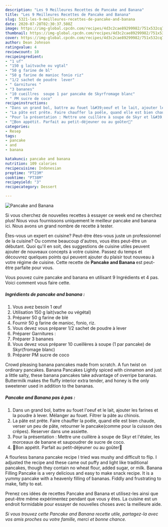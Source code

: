 ```yaml
---
description: "Les 9 Meilleures Recettes de Pancake and Banana"
title: "Les 9 Meilleures Recettes de Pancake and Banana"
slug: 5321-les-9-meilleures-recettes-de-pancake-and-banana
date: 2020-07-28T02:30:37.508Z
image: https://img-global.cpcdn.com/recipes/4d3c2cae89299982/751x532cq70/pancake-and-banana-photo-principale-de-la-recette.jpg
thumbnail: https://img-global.cpcdn.com/recipes/4d3c2cae89299982/751x532cq70/pancake-and-banana-photo-principale-de-la-recette.jpg
cover: https://img-global.cpcdn.com/recipes/4d3c2cae89299982/751x532cq70/pancake-and-banana-photo-principale-de-la-recette.jpg
author: Dean Johnson
ratingvalue: 4
reviewcount: 10
recipeingredient:
- "1 uf"
- "150 g laitvache ou vgtal"
- "50 g farine de bl"
- "50 g farine de manioc fonio riz"
- "1/2 sachet de poudre  lever"
- " Garnitures "
- "3 bananes"
- "10 cueillres  soupe 1 par pancake de Skyrfromage blanc"
- " PM sucre de coco"
recipeinstructions:
- "Dans un grand bol, battre au fouet l&#39;oeuf et le lait, ajouter les farines et la poudre à lever. Mélanger au fouet. Filtrer la pâte au chinois."
- "La pâte est prête. Faire chauffer la poêle, quand elle est bien chaude, verser un peu de pâte, retourner le pancake(comme pour la cuisson des crêpes). Reserver dans une assiette."
- "Pour la présentation : Mettre une cuillère à soupe de Skyr et l&#39;étaler, les morceaux de banane et saupoudrer de sucre de coco."
- "🥞Bon appétit. Parfait au petit-déjeuner ou au goûter🥞"
categories:
- Resep
tags:
- pancake
- and
- banana

katakunci: pancake and banana 
nutrition: 109 calories
recipecuisine: Indonesian
preptime: "PT23M"
cooktime: "PT38M"
recipeyield: "3"
recipecategory: Dessert

---
```



![Pancake and Banana](https://img-global.cpcdn.com/recipes/4d3c2cae89299982/751x532cq70/pancake-and-banana-photo-principale-de-la-recette.jpg)

Si vous cherchez de nouvelles recettes à essayer ce week end ne cherchez plus! Nous vous fournissons uniquement le meilleur pancake and banana ici. Nous avons un grand nombre de recette à tester.

Êtes-vous un expert en cuisine? Peut-être êtes-vous juste un professionnel de la cuisine? Ou comme beaucoup d'autres, vous êtes peut-être un débutant. Quoi qu'il en soit, des suggestions de cuisine utiles peuvent ajouter de nouveaux concepts à votre cuisine. Passez du temps et découvrez quelques points qui peuvent ajouter du plaisir tout nouveau à votre régime de cuisine. Cette recette de <strong> Pancake and Banana </strong> est peut-être parfaite pour vous.

<!--inarticleads1-->

Vous pouvez cuire pancake and banana en utilisant 9 Ingrédients et 4 pas. Voici comment vous faire cette.

##### Ingrédients de pancake and banana :

1. Vous avez besoin 1 œuf
1. Utilisation 150 g lait(vache ou végétal)
1. Préparer 50 g farine de blé
1. Fournir 50 g farine de manioc, fonio, riz.
1. Vous devez vous préparer 1/2 sachet de poudre à lever
1. Préparer  Garnitures :
1. Préparer 3 bananes
1. Vous devez vous préparer 10 cueillères à soupe (1 par pancake) de Skyr(fromage blanc)
1. Préparer  PM sucre de coco


Crowd pleasing banana pancakes made from scratch. A fun twist on ordinary pancakes. Banana Pancakes Lightly spiced with cinnamon and just a little salty, these banana pancakes take advantage of overripe bananas. Buttermilk makes the fluffy interior extra tender, and honey is the only sweetener used in addition to the bananas. 

<!--inarticleads2-->

##### Pancake and Banana pas à pas :

1. Dans un grand bol, battre au fouet l&#39;oeuf et le lait, ajouter les farines et la poudre à lever. Mélanger au fouet. Filtrer la pâte au chinois.
1. La pâte est prête. Faire chauffer la poêle, quand elle est bien chaude, verser un peu de pâte, retourner le pancake(comme pour la cuisson des crêpes). Reserver dans une assiette.
1. Pour la présentation : Mettre une cuillère à soupe de Skyr et l&#39;étaler, les morceaux de banane et saupoudrer de sucre de coco.
1. 🥞Bon appétit. Parfait au petit-déjeuner ou au goûter🥞


A flourless banana pancake recipe I tried was mushy and difficult to flip. I adjusted the recipe and these came out puffy and light like traditional pancakes, though they contain no wheat flour, added sugar, or milk. Banana Filling Pancake is a very delicious and easy to make snack recipe. It is a yummy pancake with a heavenly filling of bananas. Fiddly and frustrating to make, fatty to eat. 

<!--inarticleads1-->

<p>
Prenez ces idées de recettes Pancake and Banana et utilisez-les ainsi que peut-être même expérimentez pendant que vous y êtes. La cuisine est un endroit formidable pour essayer de nouvelles choses avec la meilleure aide.
</p>

<p>
<i>Si vous trouvez cette Pancake and Banana recette utile, partagez-la avec vos amis proches ou votre famille, merci et bonne chance.</i>
</p>

